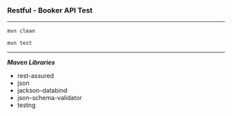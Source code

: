 ### Restful - Booker API Test

---

`mvn clean`

`mvn test`

---

***Maven Libraries***

- rest-assured
- json
- jackson-databind
- json-schema-validator
- testng